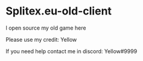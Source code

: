 # Splitex.eu-old-client

I open source my old game here

Please use my credit: Yellow

If you need help contact me in discord: Yellow#9999
